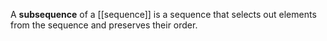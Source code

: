 A **subsequence** of a [[sequence]] is a sequence that selects out elements from the sequence and preserves their order.